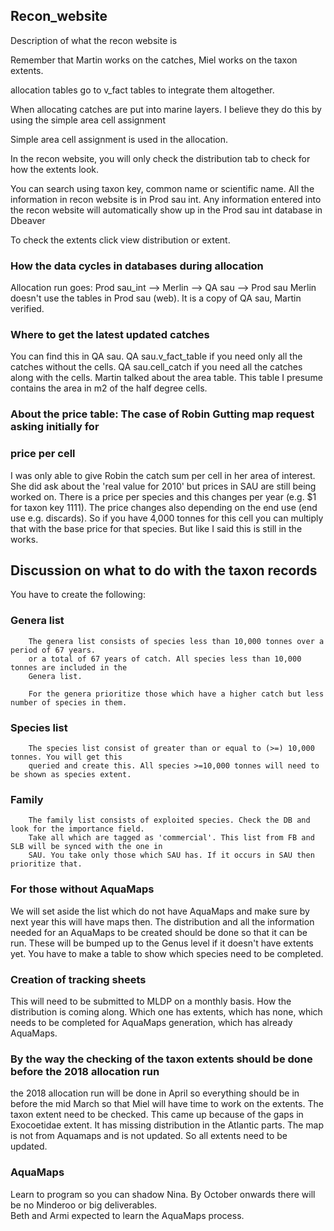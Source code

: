 ## Recon_website
Description of what the recon website is 

Remember that Martin works on the catches, Miel works on the taxon extents. 

allocation tables go to v_fact tables to integrate them altogether. 

When allocating catches are put into marine layers. I believe they do this by using the simple
area cell assignment 

Simple area cell assignment is used in the allocation. 

In the recon website, you will only check the distribution tab to check for 
how the extents look. 

You can search using taxon key, common name or scientific name. All the information in recon website is in Prod sau int.
Any information entered into the recon website will automatically 
show up in the Prod sau int database in Dbeaver

To check the extents click view distribution or extent. 



### How the data cycles in databases during allocation
Allocation run goes: Prod sau_int --> Merlin --> QA sau --> Prod sau
Merlin doesn't use the tables in Prod sau (web). It is a copy of QA sau, Martin verified.



### Where to get the latest updated catches 
You can find this in QA sau. 
QA sau.v_fact_table if you need only all the catches without the cells.
QA sau.cell_catch if you need all the catches along with the cells. 
Martin talked about the area table. This table I presume contains the area in m2 of the half degree cells. 



### About the price table: The case of Robin Gutting map request asking initially for 
### price per cell

I was only able to give Robin the catch sum per cell in her area of interest. She did 
ask about the 'real value for 2010' but prices in SAU are still being worked on. There is 
a price per species and this changes per year (e.g. $1 for taxon key 1111). The price 
changes also depending on the end use (end use e.g. discards). So if you have 4,000 tonnes 
for this cell you can multiply that with the base price for that species. But like I said 
this is still in the works.


## Discussion on what to do with the taxon records 
You have to create the following: 
### Genera list 
        The genera list consists of species less than 10,000 tonnes over a period of 67 years.
        or a total of 67 years of catch. All species less than 10,000 tonnes are included in the 
        Genera list. 
        
        For the genera prioritize those which have a higher catch but less number of species in them. 

### Species list 
        The species list consist of greater than or equal to (>=) 10,000 tonnes. You will get this 
        queried and create this. All species >=10,000 tonnes will need to be shown as species extent.

### Family 
        The family list consists of exploited species. Check the DB and look for the importance field. 
        Take all which are tagged as 'commercial'. This list from FB and SLB will be synced with the one in 
        SAU. You take only those which SAU has. If it occurs in SAU then prioritize that. 
 
 ### For those without AquaMaps
  We will set aside the list which do not have AquaMaps and make sure by next year this will have maps then. 
  The distribution and all the information needed for an AquaMaps to be created should be done so that it can 
  be run. These will be bumped up to the Genus level if it doesn't have extents yet. 
  You have to make a table to show which species need to be completed. 
  
  ### Creation of tracking sheets 
  This will need to be submitted to MLDP on a monthly basis. How the distribution is coming along. Which one has extents, which has 
  none, which needs to be completed for AquaMaps generation, which has already AquaMaps. 
 
 ### By the way the checking of the taxon extents should be done before the 2018 allocation run 
 the 2018 allocation run will be done in April so everything should be in before the mid March 
 so that Miel will have time to work on the extents. The taxon extent need to be checked. This came up because of the 
 gaps in Exocoetidae extent. It has missing distribution in the Atlantic parts. The map is not from Aquamaps 
 and is not updated. So all extents need to be updated.  
 
 ### AquaMaps 
 Learn to program so you can shadow Nina. By October onwards there will be no Minderoo or big 
 deliverables.  
 Beth and Armi expected to learn the AquaMaps process. 
 
 
